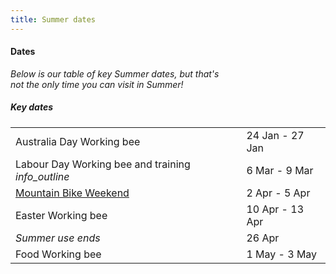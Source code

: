 ```yaml
---
title: Summer dates
---
```

<div class='dates-container__winter'>
  <h4>Dates</h4>
  <p style='max-width: 24em; margin-bottom: 1em'>
    <i>Below is our table of key Summer dates, but that's not the only time you can visit in Summer!</i>
  </p>
  <div>
    <h5>Key dates</h5>
    <table class='dates'>
      <tr><td>Australia Day Working bee</td><td>24 Jan - 27 Jan</td></tr>
      <tr><td>Labour Day Working bee and  training <i class='material-icons' title='Nobs training: Learning how to run and use the Chalet as a leader'>info_outline</i></td><td>6 Mar - 9 Mar</td></tr>
      <!--<tr><td>Summer Moot</td><td>9 Feb - 14 Feb</td></tr>-->
      <tr><td><a href="https://info.bogongroverchalet.org.au/visiting/visiting-in-summer/#mountain-bike-weekend">Mountain Bike Weekend</a></td><td>2 Apr - 5 Apr</td></tr>
      <tr><td>Easter Working bee</td><td>10 Apr - 13 Apr</td></tr>
      <tr><td><i>Summer use ends</i></td><td>26 Apr</td></tr>
      <tr><td>Food Working bee</td><td>1 May - 3 May</td></tr>
    </table>
  </div>
</div>
